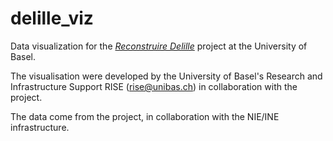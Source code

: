 # delille_viz

Data visualization for the [*Reconstruire Delille*](https://delille.philhist.unibas.ch/) project at the University of Basel.


The visualisation were developed by the University of Basel's Research and Infrastructure Support RISE (rise@unibas.ch) in collaboration with the project.

The data come from the project, in collaboration with the NIE/INE infrastructure.
